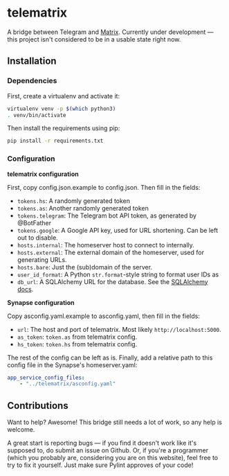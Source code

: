 # telematrix

A bridge between Telegram and [Matrix](http://matrix.org/). Currently under development — this project isn't considered to be in a usable state right now.

## Installation
### Dependencies

First, create a virtualenv and activate it:

```bash
virtualenv venv -p $(which python3)
. venv/bin/activate
```

Then install the requirements using pip:

```bash
pip install -r requirements.txt
```

### Configuration
**telematrix configuration**

First, copy config.json.example to config.json. Then fill in the fields:

* `tokens.hs`: A randomly generated token
* `tokens.as`: Another randomly generated token
* `tokens.telegram`: The Telegram bot API token, as generated by @BotFather
* `tokens.google`: A Google API key, used for URL shortening. Can be left out to disable.
* `hosts.internal`: The homeserver host to connect to internally.
* `hosts.external`: The external domain of the homeserver, used for generating URLs.
* `hosts.bare`: Just the (sub)domain of the server.
* `user_id_format`: A Python `str.format`-style string to format user IDs as
* `db_url`: A SQLAlchemy URL for the database. See the [SQLAlchemy docs](http://docs.sqlalchemy.org/en/latest/core/engines.html).

**Synapse configuration**

Copy asconfig.yaml.example to asconfig.yaml, then fill in the fields:

* `url`: The host and port of telematrix. Most likely `http://localhost:5000`.
* `as_token`: `token.as` from telematrix config.
* `hs_token`: `token.hs` from telematrix config.

The rest of the config can be left as is. Finally, add a relative path to this config file in the Synapse's homeserver.yaml:

```yaml
app_service_config_files:
    - "../telematrix/asconfig.yaml"
```

## Contributions

Want to help? Awesome! This bridge still needs a lot of work, so any help is welcome.

A great start is reporting bugs — if you find it doesn't work like it's supposed to, do submit an issue on Github. Or, if you're a programmer (which you probably are, considering you are on this website), feel free to try to fix it yourself. Just make sure Pylint approves of your code!
